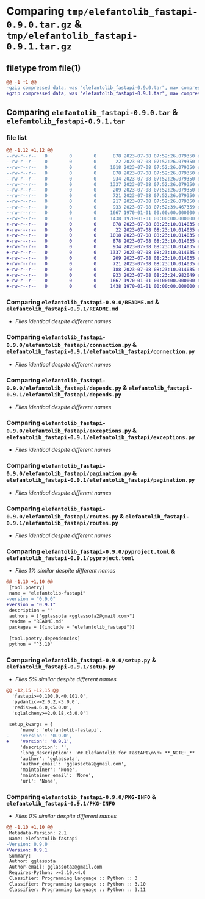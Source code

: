 # Comparing `tmp/elefantolib_fastapi-0.9.0.tar.gz` & `tmp/elefantolib_fastapi-0.9.1.tar.gz`

## filetype from file(1)

```diff
@@ -1 +1 @@
-gzip compressed data, was "elefantolib_fastapi-0.9.0.tar", max compression
+gzip compressed data, was "elefantolib_fastapi-0.9.1.tar", max compression
```

## Comparing `elefantolib_fastapi-0.9.0.tar` & `elefantolib_fastapi-0.9.1.tar`

### file list

```diff
@@ -1,12 +1,12 @@
--rw-r--r--   0        0        0      878 2023-07-08 07:52:26.079350 elefantolib_fastapi-0.9.0/README.md
--rw-r--r--   0        0        0       22 2023-07-08 07:52:26.079350 elefantolib_fastapi-0.9.0/elefantolib_fastapi/__init__.py
--rw-r--r--   0        0        0     1018 2023-07-08 07:52:26.079350 elefantolib_fastapi-0.9.0/elefantolib_fastapi/connection.py
--rw-r--r--   0        0        0      878 2023-07-08 07:52:26.079350 elefantolib_fastapi-0.9.0/elefantolib_fastapi/depends.py
--rw-r--r--   0        0        0      934 2023-07-08 07:52:26.079350 elefantolib_fastapi-0.9.0/elefantolib_fastapi/exceptions.py
--rw-r--r--   0        0        0     1337 2023-07-08 07:52:26.079350 elefantolib_fastapi-0.9.0/elefantolib_fastapi/pagination.py
--rw-r--r--   0        0        0      209 2023-07-08 07:52:26.079350 elefantolib_fastapi-0.9.0/elefantolib_fastapi/requests.py
--rw-r--r--   0        0        0      721 2023-07-08 07:52:26.079350 elefantolib_fastapi-0.9.0/elefantolib_fastapi/routes.py
--rw-r--r--   0        0        0      217 2023-07-08 07:52:26.079350 elefantolib_fastapi-0.9.0/elefantolib_fastapi/schemas.py
--rw-r--r--   0        0        0      933 2023-07-08 07:52:39.467359 elefantolib_fastapi-0.9.0/pyproject.toml
--rw-r--r--   0        0        0     1667 1970-01-01 00:00:00.000000 elefantolib_fastapi-0.9.0/setup.py
--rw-r--r--   0        0        0     1438 1970-01-01 00:00:00.000000 elefantolib_fastapi-0.9.0/PKG-INFO
+-rw-r--r--   0        0        0      878 2023-07-08 08:23:10.014035 elefantolib_fastapi-0.9.1/README.md
+-rw-r--r--   0        0        0       22 2023-07-08 08:23:10.014035 elefantolib_fastapi-0.9.1/elefantolib_fastapi/__init__.py
+-rw-r--r--   0        0        0     1018 2023-07-08 08:23:10.014035 elefantolib_fastapi-0.9.1/elefantolib_fastapi/connection.py
+-rw-r--r--   0        0        0      878 2023-07-08 08:23:10.014035 elefantolib_fastapi-0.9.1/elefantolib_fastapi/depends.py
+-rw-r--r--   0        0        0      934 2023-07-08 08:23:10.014035 elefantolib_fastapi-0.9.1/elefantolib_fastapi/exceptions.py
+-rw-r--r--   0        0        0     1337 2023-07-08 08:23:10.014035 elefantolib_fastapi-0.9.1/elefantolib_fastapi/pagination.py
+-rw-r--r--   0        0        0      209 2023-07-08 08:23:10.014035 elefantolib_fastapi-0.9.1/elefantolib_fastapi/requests.py
+-rw-r--r--   0        0        0      721 2023-07-08 08:23:10.014035 elefantolib_fastapi-0.9.1/elefantolib_fastapi/routes.py
+-rw-r--r--   0        0        0      188 2023-07-08 08:23:10.014035 elefantolib_fastapi-0.9.1/elefantolib_fastapi/schemas.py
+-rw-r--r--   0        0        0      933 2023-07-08 08:23:24.982049 elefantolib_fastapi-0.9.1/pyproject.toml
+-rw-r--r--   0        0        0     1667 1970-01-01 00:00:00.000000 elefantolib_fastapi-0.9.1/setup.py
+-rw-r--r--   0        0        0     1438 1970-01-01 00:00:00.000000 elefantolib_fastapi-0.9.1/PKG-INFO
```

### Comparing `elefantolib_fastapi-0.9.0/README.md` & `elefantolib_fastapi-0.9.1/README.md`

 * *Files identical despite different names*

### Comparing `elefantolib_fastapi-0.9.0/elefantolib_fastapi/connection.py` & `elefantolib_fastapi-0.9.1/elefantolib_fastapi/connection.py`

 * *Files identical despite different names*

### Comparing `elefantolib_fastapi-0.9.0/elefantolib_fastapi/depends.py` & `elefantolib_fastapi-0.9.1/elefantolib_fastapi/depends.py`

 * *Files identical despite different names*

### Comparing `elefantolib_fastapi-0.9.0/elefantolib_fastapi/exceptions.py` & `elefantolib_fastapi-0.9.1/elefantolib_fastapi/exceptions.py`

 * *Files identical despite different names*

### Comparing `elefantolib_fastapi-0.9.0/elefantolib_fastapi/pagination.py` & `elefantolib_fastapi-0.9.1/elefantolib_fastapi/pagination.py`

 * *Files identical despite different names*

### Comparing `elefantolib_fastapi-0.9.0/elefantolib_fastapi/routes.py` & `elefantolib_fastapi-0.9.1/elefantolib_fastapi/routes.py`

 * *Files identical despite different names*

### Comparing `elefantolib_fastapi-0.9.0/pyproject.toml` & `elefantolib_fastapi-0.9.1/pyproject.toml`

 * *Files 1% similar despite different names*

```diff
@@ -1,10 +1,10 @@
 [tool.poetry]
 name = "elefantolib-fastapi"
-version = "0.9.0"
+version = "0.9.1"
 description = ""
 authors = ["gglassota <gglassota2@gmail.com>"]
 readme = "README.md"
 packages = [{include = "elefantolib_fastapi"}]
 
 [tool.poetry.dependencies]
 python = "^3.10"
```

### Comparing `elefantolib_fastapi-0.9.0/setup.py` & `elefantolib_fastapi-0.9.1/setup.py`

 * *Files 5% similar despite different names*

```diff
@@ -12,15 +12,15 @@
  'fastapi>=0.100.0,<0.101.0',
  'pydantic>=2.0.2,<3.0.0',
  'redis>=4.6.0,<5.0.0',
  'sqlalchemy>=2.0.18,<3.0.0']
 
 setup_kwargs = {
     'name': 'elefantolib-fastapi',
-    'version': '0.9.0',
+    'version': '0.9.1',
     'description': '',
     'long_description': '## Elefantolib for FastAPI\n\n> **_NOTE:_**  Only for this library developers. After clone this repository you should run command:\n> \n\n ```console \ngit config core.hooksPath .githooks\n```\n\n\n## Installation\n\n<div class="termy">\n\n```console\npoetry add elefantolib-fastapi\n```\n</div>\n\n## Example\n\n### Prepare\n\n* Add environmental variables\n\n```\nSECRET=\nALGORITHM=\nISSUER=\n```\n* Defaults:\n    \n    - SECRET - not set, this is required\n    - ALGORITHM=HS256\n    - ISSUER=Consumer\n\n### Create it\n\n* Create a file `main.py` with:\n\n```Python\nfrom elefantolib_fastapi.requests import Request\nfrom elefantolib_fastapi.routes import APIRoute\n\nfrom fastapi import FastAPI\n\napp = FastAPI()\n\napp.router.route_class = APIRoute\n\n\n@app.get(\'/\')\ndef index(request: Request):\n    # TODO something\n    response = request.pfm.services.some_service_name.get(\'path-to-endpoint\')\n    return response\n\n```',
     'author': 'gglassota',
     'author_email': 'gglassota2@gmail.com',
     'maintainer': 'None',
     'maintainer_email': 'None',
     'url': 'None',
```

### Comparing `elefantolib_fastapi-0.9.0/PKG-INFO` & `elefantolib_fastapi-0.9.1/PKG-INFO`

 * *Files 0% similar despite different names*

```diff
@@ -1,10 +1,10 @@
 Metadata-Version: 2.1
 Name: elefantolib-fastapi
-Version: 0.9.0
+Version: 0.9.1
 Summary: 
 Author: gglassota
 Author-email: gglassota2@gmail.com
 Requires-Python: >=3.10,<4.0
 Classifier: Programming Language :: Python :: 3
 Classifier: Programming Language :: Python :: 3.10
 Classifier: Programming Language :: Python :: 3.11
```

